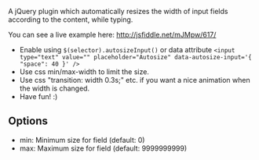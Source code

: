 A jQuery plugin which automatically resizes the width of input fields according to the content, while typing.

You can see a live example here: http://jsfiddle.net/mJMpw/617/

- Enable using ```$(selector).autosizeInput()``` or data attribute ```<input type="text" value="" placeholder="Autosize" data-autosize-input='{ "space": 40 }' />```
- Use css min/max-width to limit the size.
- Use css "transition: width 0.3s;" etc. if you want a nice animation when the width is changed.
- Have fun! :)

Options
-------

* min: Minimum size for field (default: 0)
* max: Maximum size for field (default: 9999999999)
